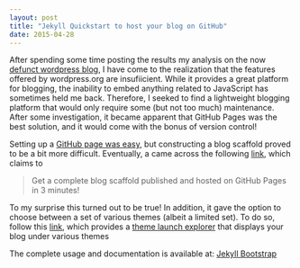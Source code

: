 ```yaml
---
layout: post
title: "Jekyll Quickstart to host your blog on GitHub"
date: 2015-04-28
---
```


After spending some time posting the results my analysis on the now [defunct wordpress blog](https://statofmind.wordpress.com), I have come to the realization that the features offered by wordpress.org are insufiicient. While it provides a great platform for blogging, the inability to embed anything related to JavaScript has sometimes held me back. Therefore, I seeked to find a lightweight blogging platform that would only require some (but not too much) maintenance. After some investigation, it became apparent that GitHub Pages was the best solution, and it would come with the bonus of version control! 

Setting up a [GitHub page was easy](http://readwrite.com/2013/11/27/github-pages-explained), but constructing a blog scaffold proved to be a bit more difficult. Eventually, a came across the following [link](http://jekyllbootstrap.com/usage/jekyll-quick-start.html), which claims to

> Get a complete blog scaffold published and hosted on GitHub Pages in 3 minutes!

To my surprise this turned out to be true! In addition, it gave the option to choose between a set of various themes (albeit a limited set). To do so, follow this [link](http://jekyllbootstrap.com/usage/jekyll-theming.html), which provides a [theme launch explorer](http://themes.jekyllbootstrap.com/) that displays your blog under various themes


The complete usage and documentation is available at: [Jekyll Bootstrap](http://jekyllbootstrap.com)

